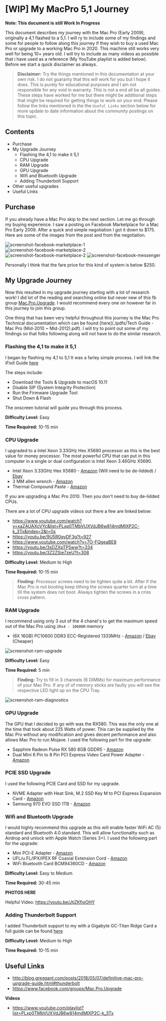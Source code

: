 # [WIP] My MacPro 5,1 Journey

**Note: This document is still Work In Progress**

This document describes my journey with the Mac Pro (Early 2009), originally a 4,1 flashed to a 5,1. I will ry to include some of my findings and some for people to follow along this journey if they wish to buy a used Mac Pro or upgrade to a working Mac Pro in 2020. This machine still works very well for being 10+ years old. I will try to include as many videos as possible that i have used as a reference (My YouTube playlist is added below). Before we start a quick disclaimer as always. 


> **Disclaimer:** Try the things mentioned in this documentation at your own risk. I do not guaranty that this will work for you but I hope it does. This is purely for educational purposes and I am not responsible for any void in warranty. This is not a end all be all guides. These steps have worked for me but there might be additional steps that might be required for getting things to work on your end. Please follow the links mentioned in the the `Useful Links` section below for more update to date information about the community postings on this topic.

## Contents

- Purchase
- My Upgrade Journey
  - Flashing the 4,1 to make it 5,1
  - CPU Upgrade
  - RAM Upgrade
  - GPU Upgrade
  - Wifi and Bluetooth Upgrade
  - Adding Thunderbolt Support
- Other useful upgrades
- Useful Links


## Purchase

If you already have a Mac Pro skip to the next section. Let me go through my buying experience. I saw a posting on Facebook Marketplace for a Mac Pro Early 2009. After a quick and simple negotiation I got it down to $175. Here are some of the images from the post and from the negotiation.


![screenshot-facebook-marketplace-1](./images/screenshot-facebook-marketplace-1.png)
![screenshot-facebook-marketplace-2](./images/screenshot-facebook-marketplace-2.png)
![screenshot-facebook-marketplace-2](./images/screenshot-facebook-marketplace-3.png)
![screenshot-facebook-messenger](./images/screenshot-facebook-messenger.png)


Personally I think that the fare price for this kind of system is below $250.


## My Upgrade Journey

Now this resulted in my upgrade journey starting with a lot of research work! I did lot of the reading and searching online but never new of this fb group [Mac.Pro.Upgrade](https://www.facebook.com/groups/Mac.Pro.Upgrade). I would recommend every one on however far in this journey to join this group.

One thing that has been very helpful throughout this journey is the Mac Pro Technical documentation which can be found [here](./pdfs/Tech Guide - Mac Pro (Mid-2010 ~ Mid-2012).pdf). I will try to point out some of my findings so that folks following along will not have to do the similar research.



### Flashing the 4,1 to make it 5,1

I began by flashing my 4,1 to 5,1 It was a farley simple process. I will link the iFixit Guide [here]()

The steps include:
- Download the Tools & Upgrade to macOS 10.11
- Disable SIP (System Integrity Protection)
- Run the Firmware Upgrade Tool
- Shut Down & Flash

The onscreen tutorial will guide you through this process.

**Difficulty Level:** Easy

**Time Required:** 10-15 min

### CPU Upgrade

I upgraded to a Intel Xeon 3.33GHz Hex X5680 processor as this is the best value for money processor. The most powerful CPU that can put in this computer in a single or dual configuration is Intel Xeon 3.46GHz X5690. 

- Intel Xeon 3.33GHz Hex X5680 - [Amazon](https://amzn.to/2ZE052n) (Will need to be de-lidded) / [Ebay](https://www.ebay.com/sch/i.html?_from=R40&_trksid=m570.l1313&_nkw=Pair+Delidded+Intel+Xeon+3.33GHz+Hex+X5680&_sacat=0)
- 3 MM allen wrench - [Amazon](https://amzn.to/3fAl4sx)
- Thermal Compound Paste - [Amazon](https://amzn.to/2WyAmql)

If you are upgrading a Mac Pro 2010. Then you don't need to buy de-lidded CPUs.

There are a lot of CPU upgrade videos out there a few are linked below:

- https://www.youtube.com/watch?v=xaZAUAXcVYc&list=PLxp0TMbVUXVdJB6w814mdMIXP2C-k_3Tx&index=2&t=0s
- https://youtu.be/9U5R0qyDF3g?t=927
- https://www.youtube.com/watch?v=7O-FQgeaBE8
- https://youtu.be/3sDZXpTP5ww?t=334
- https://youtu.be/3Z2ZSie7zeU?t=308

**Difficulty Level:** Medium to High

**Time Required:** 10-15 min

> **Finding:** Processor screws need to be tighten quite a bit. After if the Mac Pro is not booting keep tithing the screws quarter turn at a time till the system does not boot. Always tighten the screws in a criss cross pattern. 


### RAM Upgrade

I recommend using only 3 out of the 4 chanel's to get the maximum speed out of the Mac Pro using `2Rx4 - 10600R` memory

- (6X 16GB) PC10600 DDR3 ECC-Registered 1333MHz - [Amazon](https://amzn.to/399gXS0) / [Ebay](https://www.ebay.com/itm/96GB-6x16GB-DDR3-1333-ECC-Reg-Memory-for-Apple-Mac-Pro-Mid-2010-5-1-12-Core/303067738681?hash=item46903eb239:g:InMAAOSwCf5ek-uq) (Cheaper)


![screenshot-ram-upgrade](./images/screenshot-ram-upgrade.png)


**Difficulty Level:** Easy

**Time Required:** 5 min

> **Finding:** Try to fill in 3 channels (6 DIMMs) for maximum performance of your Mac Pro. If any of of memory sticks are faulty you will see the respective LED light up on the CPU Tray. 

![screenshot-ram-diagnostics](./images/screenshot-ram-diagnostics.png) 

### GPU Upgrade

The GPU that I decided to go with was the RX580. This was the only one at the time that took about 225 Watts of power. This can be supplied by the Mac Pro without any modification and gives decent performance and also allows Mac Pro to run Mojave. I used the following part for the upgrade:

- Sapphire Radeon Pulse RX 580 8GB GDDR5 - [Amazon](https://amzn.to/2Cn8caS)
- Dual Mini 6 Pin to 8 Pin PCI Express Video Card Power Adapter - [Amazon](https://amzn.to/3hcnu0R)


### PCIE SSD Upgrade

I used the following PCIE Card and SSD for my upgrade.

- NVME Adapter with Heat Sink, M.2 SSD Key M to PCI Express Expansion Card - [Amazon](https://amzn.to/2Wvh0Cs)
- Samsung 970 EVO SSD 1TB - [Amazon](https://amzn.to/2ZF5Exv)

### Wifi and Bluetooth Upgrade

I would highly recommend this upgrade as this will enable faster WiFi AC (5) standard and Bluetooth 4.0 standard. This will allow functionality such as Airdrop and unlock with Apple Watch (Series 3+). I used the following part for the upgrade:

- Mini PCI-E Adapter - [Amazon](https://amzn.to/3fDIkWw)
- UFL/u.FL/IPX/IPEX RF Coaxial Extension Cord - [Amazon](https://amzn.to/30nqRet)
- WiFi Bluetooth Card BCM94360CD - [Amazon](https://amzn.to/32vAtXy)


**Difficulty Level:** Easy to Medium

**Time Required:** 30-45 min

**PHOTOS HERE**

Helpful Video: https://youtu.be/JtjZKfioOHY


### Adding Thunderbolt Support

I added Thunderbolt support to my with a Gigabyte GC-Titan Ridge Card a full guide can be found [here](https://github.com/ameyrupji/thunderbolt-macpro-5-1/blob/master/GC-TitanRidge.md)

**Difficulty Level:** Medium to High

**Time Required:** 10-15 min

## Useful Links


- http://blog.greggant.com/posts/2018/05/07/definitive-mac-pro-upgrade-guide.html#thunderbolt
- https://www.facebook.com/groups/Mac.Pro.Upgrade


**Videos**

- https://www.youtube.com/playlist?list=PLxp0TMbVUXVdJB6w814mdMIXP2C-k_3Tx